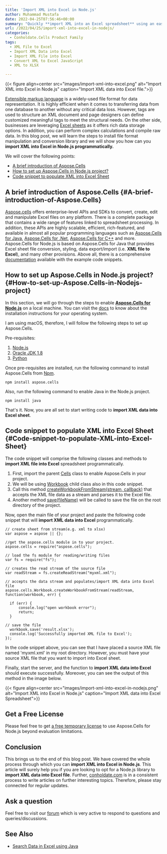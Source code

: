 ```yaml
---
title: 'Import XML into Excel in Node.js'
author: Muhammad Mustafa
date: 2022-04-25T07:56:46+00:00
summary: "Quickly **import XML into an Excel spreadsheet** using an easy-to-install library. Let's learn how can we set up & enable this provision in our Node.js application."
url: /2022/04/25/import-xml-into-excel-in-nodejs/
categories:
  - Conholdate.Cells Product Family
tags:
  - XML File to Excel
  - Import XML Data into Excel
  - Import XML File into Excel
  - Convert XML to Excel JavaScript 
  - XML to XLSX

---
```



{{< figure align=center src="images/import-xml-into-excel.png" alt="Import XML into Excel in Node.js" caption="Import XML data into Excel file.">}}

[Extensible markup language][1] is a widely-used file format for data representation. It is highly efficient when it comes to transferring data from one database to another without any critical data loss. However, tags are used to structure an XML document and page designers can define customized meaningful tags to meet the structural needs. On the other side, businesses are leveraging [Excel sheets][2] as it offers rich data storage options. In addition, you can perform complex calculations and compile raw data. In this blog post, we will learn the steps to install file format manipulation and conversion library and we will show you how can you **import XML into Excel in Node.js programmatically.**

We will cover the following points:

  * [A brief introduction of Aspose.Cells][3]
  * [How to set up Aspose.Cells in Node.js project?][4]
  * [Code snippet to populate XML into Excel Sheet][5]

## A brief introduction of Aspose.Cells {#A-brief-introduction-of-Aspose.Cells}

[Aspose.cells][6] offers enterprise-level APIs and SDKs to convert, create, edit and manipulate Excel files on any platform. There is a complete package that contains a wide range of features linked to spreadsheet processing. In addition, these APIs are highly scalable, efficient, rich-featured, and available in almost all popular programming languages such as [Aspose.Cells for Java][21], [Aspose.Cells for .Net][22], [Aspose.Cells for C++][23] and more. Aspose.Cells for Node.js is based on Aspose.Cells for Java that provides Excel sheet file conversion, styling, data export/import (i.e. **XML file to Excel**), and many other provisions. Above all, there is a comprehensive [documentation][7] available with the example code snippets.

## How to set up Aspose.Cells in Node.js project? {#How-to-set-up-Aspose.Cells-in-Nodejs-project}

In this section, we will go through the steps to enable **[Aspose.Cells for Node.js][24]** on a local machine. You can visit the [docs][8] to know about the installation instructions for your operating system.

I am using macOS, therefore, I will follow the following steps to set up Aspose.Cells.

Pre-requisites:

  1. [Node.js][9]
  2. [Oracle JDK 1.8][10]
  3. [Python][11]

Once pre-requisites are installed, run the following command to install Aspose.Cells from [Npm][12].

```
npm install aspose.cells
```

Also, run the following command to enable Java in the Node.js project.

```
npm install java
```

That's it. Now, you are all set to start writing code to **import XML data into Excel sheet**.

## Code snippet to populate XML into Excel Sheet {#Code-snippet-to-populate-XML-into-Excel-Sheet}

The code snippet will comprise the following classes and methods to **import XML file into Excel** spreadsheet programmatically.

  1. First, import the parent [Cells][13] class to enable Aspose.Cells in your project.
  2. We will be using [Workbook][14] child class also in this code snippet.
  3. Call this method [createWorkbookFromStream(stream, callback)][15] that accepts the XML file data as a stream and parses it to the Excel file.
  4. Another method [save(fileName)][16] will be called to save the file on the root directory of the project.

Now, open the main file of your project and paste the following code snippet that will **import XML data into Excel** programmatically.

```
// create sheet from stream(e.g. xml to xlsx)
var aspose = aspose || {};

//get the aspose.cells module in to your project.
aspose.cells = require("aspose.cells");

// load the fs module for reading/writing files
var fs = require("fs");

// creates the read stream of the source file
var readStream = fs.createReadStream("myxml.xml");

// accepts the data stream and populates/import XML data into Excel file
aspose.cells.Workbook.createWorkbookFromStream(readStream, function(workbook, err) {

  if (err) {
      console.log("open workbook error");
      return;
  }

// save the file 
  workbook.save('result.xlsx');
  console.log('Successfully imported XML file to Excel');
});
```

In the code snippet above, you can see that I have placed a source XML file named 'myxml.xml' in my root directory. However, you must have your source XML file that you want to import into Excel sheet.

Finally, start the server, and the function to **import XML data into Excel** should execute successfully. Moreover, you can see the output of this method in the image below.

{{< figure align=center src="images/import-xml-into-excel-in-nodejs.png" alt="Import XML into Excel in Node.js" caption="Import XML data into Excel Spreadsheet">}}

## Get a Free License

Please feel free to get [a free temporary license][17] to use Aspose.Cells for Node.js beyond evaluation limitations.

## Conclusion

This brings us to the end of this blog post. We have covered the whole process through which you can **import XML into Excel in Node.js**. This article will surely help you if you are looking to opt for a Node.js library to **import XML data into Excel file**. Further, [conholdate.com][20] is in a consistent process to write articles on further interesting topics. Therefore, please stay connected for regular updates.

## Ask a question

Feel free to visit our [forum][18] which is very active to respond to questions and queries/discussions.

## See Also

  * [Search Data in Excel using Java][19]

 [1]: https://docs.fileformat.com/web/xml/
 [2]: https://docs.fileformat.com/spreadsheet/_xlsx/
 [3]: #A-brief-introduction-of-Aspose.Cells
 [4]: #How-to-set-up-Aspose.Cells-in-Nodejs-project
 [5]: #Code-snippet-to-populate-XML-into-Excel-Sheet
 [6]: https://products.aspose.com/cells/family/
 [7]: https://apireference.aspose.com/cells/nodejs
 [8]: https://docs.aspose.com/cells/nodejsjava/getting-started/
 [9]: https://nodejs.org/en/download/
 [10]: https://www.oracle.com/java/technologies/downloads/
 [11]: https://www.python.org/
 [12]: https://www.npmjs.com/package/aspose.cells
 [13]: https://apireference.aspose.com/cells/nodejs/cells
 [14]: https://apireference.aspose.com/cells/nodejs/Workbook#importXml
 [15]: https://apireference.aspose.com/cells/nodejs/Workbook#.createWorkbookFromStream
 [16]: https://apireference.aspose.com/cells/nodejs/Workbook#save
 [17]: https://purchase.conholdate.com/temporary-license
 [18]: https://forum.conholdate.com/
 [19]: https://blog.conholdate.com/2022/02/17/search-data-in-excel-using-java/
 [20]: https://www.conholdate.com/
 [21]: https://products.aspose.com/cells/java/
 [22]: https://products.aspose.com/cells/net/
 [23]: https://products.aspose.com/cells/cpp/
 [24]: https://products.aspose.com/cells/nodejs-java/